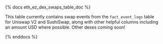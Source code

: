 {% docs eth_ez_dex_swaps_table_doc %}

This table currently contains swap events from the ```fact_event_logs``` table for Uniswap V2 and SushiSwap, along with other helpful columns including an amount USD where possible. Other dexes coming soon! 

{% enddocs %}